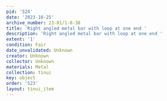 ```yaml
---
pid: '524'
date: '2023-10-25'
archive_number: 23-01/1-8-38
title: 'Right angled metal bar with loop at one end '
description: 'Right angled metal bar with loop at one end '
extent: '1'
condition: Fair
date_unvalidated: Unknown
creator: Unknown
collector: Unknown
materials: Metal
collection: tinui
key: object
order: '523'
layout: tinui_item
---
```

